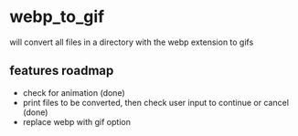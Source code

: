 # webp_to_gif
will convert all files in a directory with the webp extension to gifs

## features roadmap

- check for animation (done)
- print files to be converted, then check user input to continue or cancel (done)
- replace webp with gif option